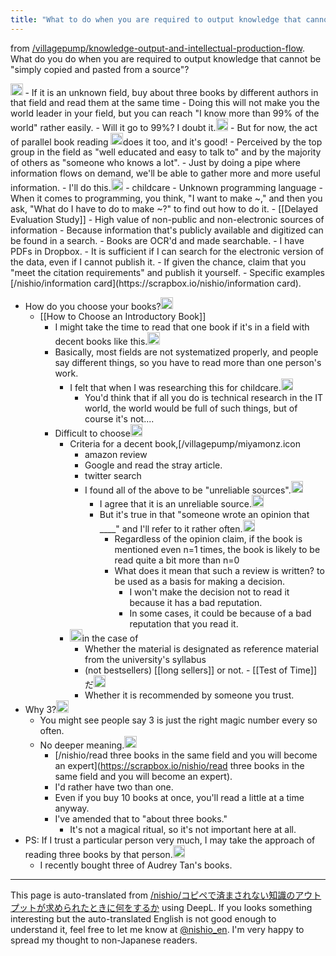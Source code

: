 ```yaml
---
title: "What to do when you are required to output knowledge that cannot be copied and pasted."
---
```


from [/villagepump/knowledge-output-and-intellectual-production-flow](https://scrapbox.io/villagepump/knowledge-output-and-intellectual-production-flow).
What do you do when you are required to output knowledge that cannot be "simply copied and pasted from a source"?

<img src='https://scrapbox.io/api/pages/villagepump/nishio/icon' alt='/villagepump/nishio.icon' height="19.5"/>
- If it is an unknown field, buy about three books by different authors in that field and read them at the same time
    - Doing this will not make you the world leader in your field, but you can reach "I know more than 99% of the world" rather easily.
        - Will it go to 99%? I doubt it.<img src='https://scrapbox.io/api/pages/villagepump/miyamonz/icon' alt='/villagepump/miyamonz.icon' height="19.5"/>
            - But for now, the act of parallel book reading <img src='https://scrapbox.io/api/pages/villagepump/miyamonz/icon' alt='/villagepump/miyamonz.icon' height="19.5"/>does it too, and it's good!
    - Perceived by the top group in the field as "well educated and easy to talk to" and by the majority of others as "someone who knows a lot".
    - Just by doing a pipe where information flows on demand, we'll be able to gather more and more useful information.
    - I'll do this.<img src='https://scrapbox.io/api/pages/villagepump/inajob/icon' alt='/villagepump/inajob.icon' height="19.5"/>
        - childcare
        - Unknown programming language
- When it comes to programming, you think, "I want to make ~," and then you ask, "What do I have to do to make ~?" to find out how to do it.
        - [[Delayed Evaluation Study]]
- High value of non-public and non-electronic sources of information
    - Because information that's publicly available and digitized can be found in a search.
    - Books are OCR'd and made searchable.
        - I have PDFs in Dropbox.
        - It is sufficient if I can search for the electronic version of the data, even if I cannot publish it.
            - If given the chance, claim that you "meet the citation requirements" and publish it yourself.
            - Specific examples [/nishio/information card](https://scrapbox.io/nishio/information card).


- How do you choose your books?<img src='https://scrapbox.io/api/pages/villagepump/はるひ/icon' alt='/villagepump/はるひ.icon' height="19.5"/>
    - [[How to Choose an Introductory Book]]
        - I might take the time to read that one book if it's in a field with decent books like this.<img src='https://scrapbox.io/api/pages/villagepump/nishio/icon' alt='/villagepump/nishio.icon' height="19.5"/>
        - Basically, most fields are not systematized properly, and people say different things, so you have to read more than one person's work.
            - I felt that when I was researching this for childcare.<img src='https://scrapbox.io/api/pages/villagepump/inajob/icon' alt='/villagepump/inajob.icon' height="19.5"/>
                - You'd think that if all you do is technical research in the IT world, the world would be full of such things, but of course it's not....
        - Difficult to choose<img src='https://scrapbox.io/api/pages/villagepump/miyamonz/icon' alt='/villagepump/miyamonz.icon' height="19.5"/>
            - Criteria for a decent book,[/villagepump/miyamonz.icon
                - amazon review
                - Google and read the stray article.
                - twitter search
                - I found all of the above to be "unreliable sources".<img src='https://scrapbox.io/api/pages/villagepump/nishio/icon' alt='/villagepump/nishio.icon' height="19.5"/>
                    - I agree that it is an unreliable source.<img src='https://scrapbox.io/api/pages/villagepump/miyamonz/icon' alt='/villagepump/miyamonz.icon' height="19.5"/>
                    - But it's true in that "someone wrote an opinion that ____" and I'll refer to it rather often.<img src='https://scrapbox.io/api/pages/villagepump/miyamonz/icon' alt='/villagepump/miyamonz.icon' height="19.5"/>
                        - Regardless of the opinion claim, if the book is mentioned even n=1 times, the book is likely to be read quite a bit more than n=0
                        - What does it mean that such a review is written? to be used as a basis for making a decision.
                            - I won't make the decision not to read it because it has a bad reputation.
                            - In some cases, it could be because of a bad reputation that you read it.
            - <img src='https://scrapbox.io/api/pages/villagepump/nishio/icon' alt='/villagepump/nishio.icon' height="19.5"/>in the case of
                - Whether the material is designated as reference material from the university's syllabus
                - (not bestsellers) [[long sellers]] or not.
                        - [[Test of Time]] だ<img src='https://scrapbox.io/api/pages/villagepump/基素/icon' alt='/villagepump/基素.icon' height="19.5"/>
                - Whether it is recommended by someone you trust.
- Why 3?<img src='https://scrapbox.io/api/pages/villagepump/はるひ/icon' alt='/villagepump/はるひ.icon' height="19.5"/>
    - You might see people say 3 is just the right magic number every so often.
    - No deeper meaning.<img src='https://scrapbox.io/api/pages/villagepump/nishio/icon' alt='/villagepump/nishio.icon' height="19.5"/>
        - [/nishio/read three books in the same field and you will become an expert](https://scrapbox.io/nishio/read three books in the same field and you will become an expert).
        - I'd rather have two than one.
        - Even if you buy 10 books at once, you'll read a little at a time anyway.
        - I've amended that to "about three books."
            - It's not a magical ritual, so it's not important here at all.
- PS: If I trust a particular person very much, I may take the approach of reading three books by that person.<img src='https://scrapbox.io/api/pages/villagepump/nishio/icon' alt='/villagepump/nishio.icon' height="19.5"/>
    - I recently bought three of Audrey Tan's books.

---
This page is auto-translated from [/nishio/コピペで済まされない知識のアウトプットが求められたときに何をするか](https://scrapbox.io/nishio/コピペで済まされない知識のアウトプットが求められたときに何をするか) using DeepL. If you looks something interesting but the auto-translated English is not good enough to understand it, feel free to let me know at [@nishio_en](https://twitter.com/nishio_en). I'm very happy to spread my thought to non-Japanese readers.